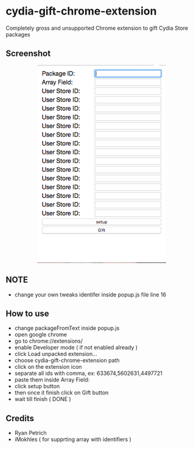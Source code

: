 # cydia-gift-chrome-extension
Completely gross and unsupported Chrome extension to gift Cydia Store packages

## Screenshot

<p align="center">
  <img src="screenshotCydiaGiftExtension.png"/>
</p>

## NOTE

* change your own tweaks identifer inside popup.js file line 16

## How to use

* change packageFromText inside popup.js
* open google chrome
* go to chrome://extensions/
* enable Developer mode ( if not enabled already )
* click Load unpacked extension...
* choose cydia-gift-chrome-extension path
* click on the extension icon
* separate all ids with comma, ex: 633674,5602631,4497721
* paste them inside Array Field: 
* click setup button
* then once it finish click on Gift button
* wait till finish ( DONE )


## Credits

* Ryan Petrich
* iMokhles ( for supprting array with identifiers )
